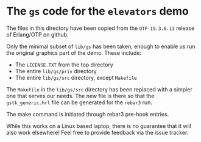 # The `gs` code for the `elevators` demo

The files in this directory have been copied from the `OTP-19.3.6.13`
release of Erlang/OTP on github.

Only the minimal subset of `lib/gs` has been taken, enough to enable
us run the original graphics part of the demo. These include:

* The `LICENSE.TXT` from the top directory
* The entire `lib/gs/priv` directory
* The entire `lib/gs/src` directory, except `Makefile`

The `Makefile` in the `lib/gs/src` directory has been replaced with a
simpler one that serves our needs. The new file is there so that the
`gstk_generic.hrl` file can be generated for the `rebar3` run.

The make command is initiated through rebar3 pre-hook entries.

While this works on a Linux based laptop, there is no guarantee that
it will also work elsewhere! Feel free to provide feedback via the
issue tracker.
